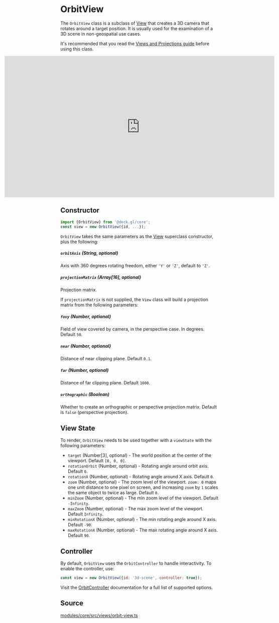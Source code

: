 # OrbitView

The `OrbitView` class is a subclass of [View](/docs/api-reference/core/view.md) that creates a 3D camera that rotates around a target position. It is usually used for the examination of a 3D scene in non-geospatial use cases.

It's recommended that you read the [Views and Projections guide](/docs/developer-guide/views.md) before using this class.

<div style="position:relative;height:450px"></div>
<div style="position:absolute;transform:translateY(-450px);padding-left:inherit;padding-right:inherit;left:0;right:0">
  <iframe height="450" style="width: 100%;" scrolling="no" title="deck.gl OrbitView" src="https://codepen.io/vis-gl/embed/gOLprOZ?height=450&theme-id=light&default-tab=result" frameborder="no" loading="lazy" allowtransparency="true" allowfullscreen="true">
    See the Pen <a href='https://codepen.io/vis-gl/pen/gOLprOZ'>deck.gl OrbitView</a> by vis.gl
    (<a href='https://codepen.io/vis-gl'>@vis-gl</a>) on <a href='https://codepen.io'>CodePen</a>.
  </iframe>
</div>


## Constructor

```js
import {OrbitView} from '@deck.gl/core';
const view = new OrbitView({id, ...});
```

`OrbitView` takes the same parameters as the [View](/docs/api-reference/core/view.md) superclass constructor, plus the following:

##### `orbitAxis` (String, optional)

Axis with 360 degrees rotating freedom, either `'Y'` or `'Z'`, default to `'Z'`.

##### `projectionMatrix` (Array[16], optional)

Projection matrix.

If `projectionMatrix` is not supplied, the `View` class will build a projection matrix from the following parameters:

##### `fovy` (Number, optional)

Field of view covered by camera, in the perspective case. In degrees. Default `50`.

##### `near` (Number, optional)

Distance of near clipping plane. Default `0.1`.

##### `far` (Number, optional)

Distance of far clipping plane. Default `1000`.

##### `orthographic` (Boolean)

Whether to create an orthographic or perspective projection matrix. Default is `false` (perspective projection).


## View State

To render, `OrbitView` needs to be used together with a `viewState` with the following parameters:

* `target` (Number[3], optional) - The world position at the center of the viewport. Default `[0, 0, 0]`.
* `rotationOrbit` (Number, optional) - Rotating angle around orbit axis. Default `0`.
* `rotationX` (Number, optional) - Rotating angle around X axis. Default `0`.
* `zoom` (Number, optional) - The zoom level of the viewport. `zoom: 0` maps one unit distance to one pixel on screen, and increasing `zoom` by `1` scales the same object to twice as large. Default `0`.
* `minZoom` (Number, optional) - The min zoom level of the viewport. Default `-Infinity`.
* `maxZoom` (Number, optional) - The max zoom level of the viewport. Default `Infinity`.
* `minRotationX` (Number, optional) - The min rotating angle around X axis. Default `-90`.
* `maxRotationX` (Number, optional) - The max rotating angle around X axis. Default `90`.


## Controller

By default, `OrbitView` uses the `OrbitController` to handle interactivity. To enable the controller, use:

```js
const view = new OrbitView({id: '3d-scene', controller: true});
```

Visit the [OrbitController](/docs/api-reference/core/orbit-controller.md) documentation for a full list of supported options.

## Source

[modules/core/src/views/orbit-view.ts](https://github.com/visgl/deck.gl/blob/master/modules/core/src/views/orbit-view.ts)
